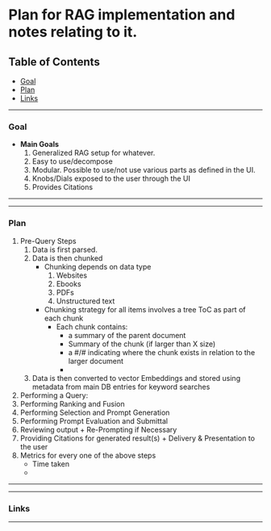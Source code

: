 # Plan for RAG implementation and notes relating to it.

## Table of Contents
- [Goal](#goal)
- [Plan](#plan)
- [Links](#links)


--------------------------------------------------------------------------------------------------------------------------------------------------------------------------------------
### Goal<a name="goal"></a>
- **Main Goals**
	1. Generalized RAG setup for whatever.
	2. Easy to use/decompose
	3. Modular. Possible to use/not use various parts as defined in the UI.
	4. Knobs/Dials exposed to the user through the UI
	5. Provides Citations

--------------------------------------------------------------------------------------------------------------------------------------------------------------------------------------



--------------------------------------------------------------------------------------------------------------------------------------------------------------------------------------
### Plan<a name="plan"></a>
1. Pre-Query Steps
	1. Data is first parsed. 
	2. Data is then chunked
		- Chunking depends on data type
			1. Websites
			2. Ebooks
			3. PDFs
			4. Unstructured text
		- Chunking strategy for all items involves a tree ToC as part of each chunk
			- Each chunk contains: 
				* a summary of the parent document
				* Summary of the chunk (if larger than X size)
				* a #/# indicating where the chunk exists in relation to the larger document
				* 
	3. Data is then converted to vector Embeddings and stored using metadata from main DB entries for keyword searches
2. Performing a Query:
3. Performing Ranking and Fusion
4. Performing Selection and Prompt Generation
5. Performing Prompt Evaluation and Submittal
6. Reviewing output + Re-Prompting if Necessary
7. Providing Citations for generated result(s) + Delivery & Presentation to the user
8. Metrics for every one of the above steps
	- Time taken
	- 
--------------------------------------------------------------------------------------------------------------------------------------------------------------------------------------



--------------------------------------------------------------------------------------------------------------------------------------------------------------------------------------
### Links<a name="links"></a>


--------------------------------------------------------------------------------------------------------------------------------------------------------------------------------------